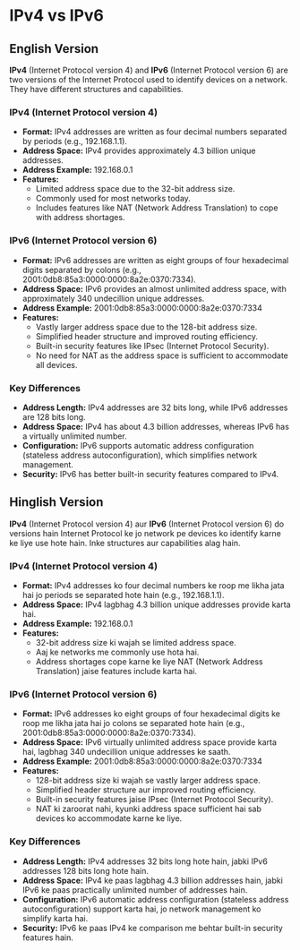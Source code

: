 # IPv4 vs IPv6

## English Version

**IPv4** (Internet Protocol version 4) and **IPv6** (Internet Protocol version 6) are two versions of the Internet Protocol used to identify devices on a network. They have different structures and capabilities.

### IPv4 (Internet Protocol version 4)

- **Format:** IPv4 addresses are written as four decimal numbers separated by periods (e.g., 192.168.1.1).
- **Address Space:** IPv4 provides approximately 4.3 billion unique addresses.
- **Address Example:** 192.168.0.1
- **Features:**
  - Limited address space due to the 32-bit address size.
  - Commonly used for most networks today.
  - Includes features like NAT (Network Address Translation) to cope with address shortages.
  
### IPv6 (Internet Protocol version 6)

- **Format:** IPv6 addresses are written as eight groups of four hexadecimal digits separated by colons (e.g., 2001:0db8:85a3:0000:0000:8a2e:0370:7334).
- **Address Space:** IPv6 provides an almost unlimited address space, with approximately 340 undecillion unique addresses.
- **Address Example:** 2001:0db8:85a3:0000:0000:8a2e:0370:7334
- **Features:**
  - Vastly larger address space due to the 128-bit address size.
  - Simplified header structure and improved routing efficiency.
  - Built-in security features like IPsec (Internet Protocol Security).
  - No need for NAT as the address space is sufficient to accommodate all devices.

### Key Differences

- **Address Length:** IPv4 addresses are 32 bits long, while IPv6 addresses are 128 bits long.
- **Address Space:** IPv4 has about 4.3 billion addresses, whereas IPv6 has a virtually unlimited number.
- **Configuration:** IPv6 supports automatic address configuration (stateless address autoconfiguration), which simplifies network management.
- **Security:** IPv6 has better built-in security features compared to IPv4.

## Hinglish Version

**IPv4** (Internet Protocol version 4) aur **IPv6** (Internet Protocol version 6) do versions hain Internet Protocol ke jo network pe devices ko identify karne ke liye use hote hain. Inke structures aur capabilities alag hain.

### IPv4 (Internet Protocol version 4)

- **Format:** IPv4 addresses ko four decimal numbers ke roop me likha jata hai jo periods se separated hote hain (e.g., 192.168.1.1).
- **Address Space:** IPv4 lagbhag 4.3 billion unique addresses provide karta hai.
- **Address Example:** 192.168.0.1
- **Features:**
  - 32-bit address size ki wajah se limited address space.
  - Aaj ke networks me commonly use hota hai.
  - Address shortages cope karne ke liye NAT (Network Address Translation) jaise features include karta hai.

### IPv6 (Internet Protocol version 6)

- **Format:** IPv6 addresses ko eight groups of four hexadecimal digits ke roop me likha jata hai jo colons se separated hote hain (e.g., 2001:0db8:85a3:0000:0000:8a2e:0370:7334).
- **Address Space:** IPv6 virtually unlimited address space provide karta hai, lagbhag 340 undecillion unique addresses ke saath.
- **Address Example:** 2001:0db8:85a3:0000:0000:8a2e:0370:7334
- **Features:**
  - 128-bit address size ki wajah se vastly larger address space.
  - Simplified header structure aur improved routing efficiency.
  - Built-in security features jaise IPsec (Internet Protocol Security).
  - NAT ki zaroorat nahi, kyunki address space sufficient hai sab devices ko accommodate karne ke liye.

### Key Differences

- **Address Length:** IPv4 addresses 32 bits long hote hain, jabki IPv6 addresses 128 bits long hote hain.
- **Address Space:** IPv4 ke paas lagbhag 4.3 billion addresses hain, jabki IPv6 ke paas practically unlimited number of addresses hain.
- **Configuration:** IPv6 automatic address configuration (stateless address autoconfiguration) support karta hai, jo network management ko simplify karta hai.
- **Security:** IPv6 ke paas IPv4 ke comparison me behtar built-in security features hain.
